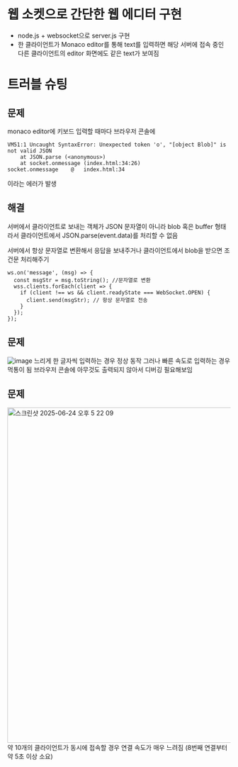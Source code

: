 # 웹 소켓으로 간단한 웹 에디터 구현
- node.js + websocket으로 server.js 구현
- 한 클라이언트가 Monaco editor를 통해 text를 입력하면 해당 서버에 접속 중인 다른 클라이언트의 editor 화면에도 같은 text가 보여짐

# 트러블 슈팅
## 문제
monaco editor에 키보드 입력할 때마다 브라우저 콘솔에 
```
VM51:1 Uncaught SyntaxError: Unexpected token 'o', "[object Blob]" is not valid JSON
    at JSON.parse (<anonymous>)
    at socket.onmessage (index.html:34:26)
socket.onmessage	@	index.html:34
```
이라는 에러가 발생
## 해결
서버에서 클라이언트로 보내는 객체가 JSON 문자열이 아니라 blob 혹은 buffer 형태라서 클라이언트에서 JSON.parse(event.data)를 처리할 수 없음

서버에서 항상 문자열로 변환해서 응답을 보내주거나
클라이언트에서 blob을 받으면 조건문 처리해주기
```
ws.on('message', (msg) => {
  const msgStr = msg.toString(); //문자열로 변환
  wss.clients.forEach(client => {
    if (client !== ws && client.readyState === WebSocket.OPEN) {
      client.send(msgStr); // 항상 문자열로 전송
    }
  });
});
```
## 문제
![image](https://github.com/user-attachments/assets/73c4c85b-98bb-4a08-abca-104e1184643a)
느리게 한 글자씩 입력하는 경우 정상 동작
그러나 빠른 속도로 입력하는 경우 먹통이 됨
브라우저 콘솔에 아무것도 출력되지 않아서 디버깅 필요해보임

## 문제
<img width="757" alt="스크린샷 2025-06-24 오후 5 22 09" src="https://github.com/user-attachments/assets/234bcbf8-f016-48b4-82cc-0d8294f31ad6" />
약 10개의 클라이언트가 동시에 접속할 경우 연결 속도가 매우 느려짐 (8번째 연결부터 약 5초 이상 소요)

